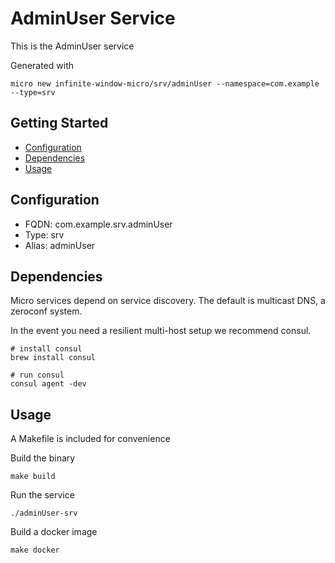 # AdminUser Service

This is the AdminUser service

Generated with

```
micro new infinite-window-micro/srv/adminUser --namespace=com.example --type=srv
```

## Getting Started

- [Configuration](#configuration)
- [Dependencies](#dependencies)
- [Usage](#usage)

## Configuration

- FQDN: com.example.srv.adminUser
- Type: srv
- Alias: adminUser

## Dependencies

Micro services depend on service discovery. The default is multicast DNS, a zeroconf system.

In the event you need a resilient multi-host setup we recommend consul.

```
# install consul
brew install consul

# run consul
consul agent -dev
```

## Usage

A Makefile is included for convenience

Build the binary

```
make build
```

Run the service
```
./adminUser-srv
```

Build a docker image
```
make docker
```